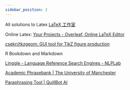 ```yaml
---
sidebar_position: 2
---
```

All solutions to Latex [LaTeX 工作室](https://www.latexstudio.net/)

Online Latex: [Your Projects - Overleaf, Online LaTeX Editor](https://www.overleaf.com/project)

[csekri/tkzgeom: GUI tool for TikZ figure production](https://github.com/csekri/tkzgeom)


R Bookdown and Markdown


[Linggle - Language Reference Search Engines - NLPLab](https://linggle.com/)

[Academic Phrasebank | The University of Manchester](https://www.phrasebank.manchester.ac.uk/)

[Paraphrasing Tool | QuillBot AI](https://quillbot.com/?utm_source=Google&utm_medium=Search&utm_campaign=Paraphrase_Premium&gclid=CjwKCAjwzt6LBhBeEiwAbPGOgVLg_Gi-6pvX4WNTspTbJToGX6ybPiaf1nfdwcmCAJWjck2y4psrTxoCWSYQAvD_BwE)
